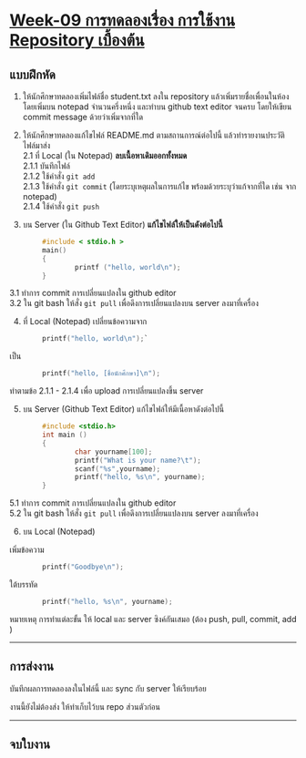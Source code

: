 # [Week-09  การทดลองเรื่อง การใช้งาน Repository เบื้องต้น](README.md)

 

## แบบฝึกหัด
1. ให้นักศึกษาทดลองเพิ่มไฟล์ชื่อ  student.txt ลงใน repository  แล้วเพิ่มรายชื่อเพื่อนในห้อง โดยเพิ่มบน notepad จำนวนครึ่งหนึ่ง และทำบน github text editor จนครบ โดยให้เขียน commit message ด้วยว่าเพิ่มจากที่ใด


2. ให้นักศึกษาทดลองแก้ไขไฟล์ README.md ตามสถานการณ์ต่อไปนี้ แล้วทำรายงานประวัติไฟล์มาส่ง  
2.1 ที่ Local (ใน Notepad) __ลบเนื้อหาเดิมออกทั้งหมด__  
2.1.1 บันทึกไฟล์  
2.1.2 ใช้คำสั่ง ```git add```   
2.1.3 ใช้คำสั่ง ```git commit``` (โดยระบุเหตุผลในการแก้ไข พร้อมด้วยระบุว่าแก้จากที่ใด เช่น จาก notepad)   
2.1.4 ใช้คำสั่ง ```git push```   


3. บน Server (ใน Github Text Editor)  __แก้ไขไฟล์ให้เป็นดังต่อไปนี้__
``` c
        #include < stdio.h >
        main()
        {
                printf ("hello, world\n");
        }
```

3.1 ทำการ commit การเปลี่ยนแปลงใน github editor  
3.2 ใน git bash ให้สั่ง ```git pull``` เพื่อดึงการเปลี่ยนแปลงบน server ลงมาที่เครื่อง

4. ที่ Local (Notepad) เปลี่ยนข้อความจาก
  
```c
        printf("hello, world\n");`
```
เป็น
```c
        printf("hello, [ชื่อนักศึกษา]\n");
```
ทำตามข้อ  2.1.1 - 2.1.4 เพื่อ  upload การเปลี่ยนแปลงขึ้น server 

5. บน Server (Github Text Editor) แก้ไขไฟล์ให้มีเนื้อหาดังต่อไปนี้
```c
        #include <stdio.h>
        int main ()
        {
                char yourname[100];
                printf("What is your name?\t");
                scanf("%s",yourname);
                printf("hello, %s\n", yourname);
        }


```

5.1 ทำการ commit การเปลี่ยนแปลงใน github editor  
5.2 ใน git bash ให้สั่ง ```git pull``` เพื่อดึงการเปลี่ยนแปลงบน server ลงมาที่เครื่อง


6. บน Local (Notepad)	
   
เพิ่มข้อความ

``` c 
        printf("Goodbye\n"); 
```
ใต้บรรทัด

``` c 
        printf("hello, %s\n", yourname);
```

หมายเหตุ การทำแต่ละขั้น ให้ local และ server ซิงค์กันเสมอ (ต้อง push, pull, commit, add )

---
## การส่งงาน

บันทึกผลการทดลองลงในไฟล์นี้ และ sync กับ server ให้เรียบร้อย

งานนี้ยังไม่ต้องส่ง ให้ทำเก็บไว้บน repo ส่วนตัวก่อน 

---

## จบใบงาน
